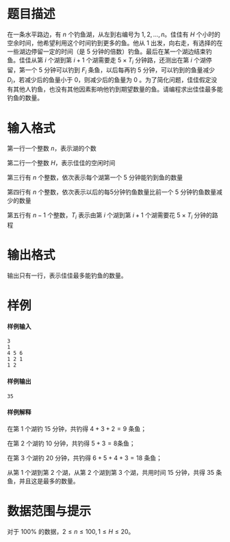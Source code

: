 
# 题目描述

在一条水平路边，有 $n$ 个钓鱼湖，从左到右编号为 $1,2,…,n$。佳佳有 $H$ 个小时的空余时间，他希望利用这个时间钓到更多的鱼。他从 $1$ 出发，向右走，有选择的在一些湖边停留一定的时间（是 $5$ 分钟的倍数）钓鱼。最后在某一个湖边结束钓鱼。佳佳从第 $i$ 个湖到第 $i+1$ 个湖需要走 $5\times T_i$ 分钟路，还测出在第 $i$ 个湖停留，第一个 $5$ 分钟可以钓到 $F_i$ 条鱼，以后每再钓 $5$ 分钟，可以钓到的鱼量减少 $D_i$，若减少后的鱼量小于 $0$，则减少后的鱼量为 $0$ 。为了简化问题，佳佳假定没有其他人钓鱼，也没有其他因素影响他钓到期望数量的鱼。请编程求出佳佳最多能钓鱼的数量。

# 输入格式

第一行一个整数 $n$，表示湖的个数

第二行一个整数 $H$，表示佳佳的空闲时间

 第三行有 $n$ 个整数，依次表示每个湖第一个 $5$ 分钟能钓到鱼的数量

 第四行有 $n$ 个整数，依次表示以后的每5分钟钓鱼数量比前一个 $5$ 分钟钓鱼数量减少的数量

 第五行有 $n-1$ 个整数，$T_i$ 表示由第 $i$ 个湖到第 $i+1$ 个湖需要花  $5\times T_i$ 分钟的路程

# 输出格式

输出只有一行，表示佳佳最多能钓鱼的数量。

# 样例

#### 样例输入
```plain
3
1
4 5 6
1 2 1
1 2
```
#### 样例输出
```plain
35
```
#### 样例解释
在第 $1$ 个湖钓 $15$ 分钟，共钓得 $4+3+2=9$ 条鱼；

在第 $2$ 个湖钓 $10$ 分钟，共钓得 $5+3=8$条鱼； 

在第 $3$ 个湖钓 $20$ 分钟，共钓得 $6+5+4+3=18$ 条鱼； 

从第 $1$ 个湖到第 $2$ 个湖，从第 $2$ 个湖到第 $3$ 个湖，共用时间 $15$ 分钟，共得 $35$ 条鱼，并且这是最多的数量。

# 数据范围与提示

对于 $100\%$ 的数据，$2\le n\le 100, 1\le H\le 20$。

